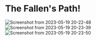 # The Fallen's Path!

![Screenshot from 2023-05-19 20-22-48](https://github.com/tomasit/The_Fallen_Paths/assets/62654705/341b8111-3b35-4c45-ab2a-d7cd9ca7fe9d)
![Screenshot from 2023-05-19 20-23-39](https://github.com/tomasit/The_Fallen_Paths/assets/62654705/7fb60c28-e967-469a-b70e-50a4c3ea42ea)
![Screenshot from 2023-05-19 20-23-50](https://github.com/tomasit/The_Fallen_Paths/assets/62654705/bdad664f-8db0-4626-86b4-ea57f25eca48)
